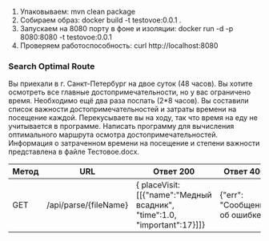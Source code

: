 1. Упаковываем: mvn clean package
2. Собираем образ:
  docker build -t testovoe:0.0.1 .
3. Запускаем на 8080 порту в фоне и изоляции:
  docker run -d -p 8080:8080 -t testovoe:0.0.1
4. Проверяем работоспособность:
  curl http://localhost:8080

### Search Optimal Route

Вы приехали в г. Санкт-Петербург на двое суток (48 часов). Вы хотите осмотреть все главные достопримечательности, но у вас ограничено время. Необходимо ещё два раза поспать (2*8 часов). Вы составили список важности достопримечательностей и затраты времени на посещение каждой. Перекусываете вы на ходу, так что время на еду не учитывается в программе. Написать программу для вычисления оптимального маршрута осмотра достопримечательностей. Информация о затраченном времени на посещение и степени важности представлена в файле Тестовое.docx.


| Метод| URL                   | Ответ 200                                                               | Ответ 400                     |
| ---- | ----------------------|-------------------------------------------------------------------------|-------------------------------|
| GET  | /api/parse/{fileName} | { placeVisit:[[{"name":"Медный всадник", "time":1.0, "important":17}]]} | {"err": "Сообщение об ошибке"}|


